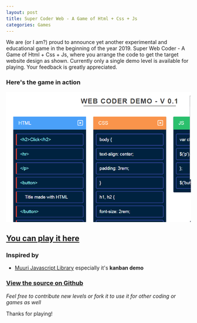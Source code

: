 ```yaml
---
layout: post
title: Super Coder Web - A Game of Html + Css + Js
categories: Games
---
```


We are (or I am?) proud to announce yet another experimental and educational game in the beginning of the year 2019. Super Web Coder - A Game of Html + Css + Js, where you arrange the code to get the target website design as shown. Currently only a single demo level is available for playing. Your feedback is greatly appreciated.

### Here's the game in action
![img](../public/img/game_webcoder_preview.gif)

## [You can play it here](https://monsterbrain.github.io/web-supercoder-the-game/)

### Inspired by

- [Muuri Javascript Library](https://github.com/haltu/muuri) especially it's **kanban demo**

### [View the source on Github](https://github.com/monsterbrain/web-supercoder-the-game)

*Feel free to contribute new levels or fork it to use it for other coding or games as well*

Thanks for playing!
